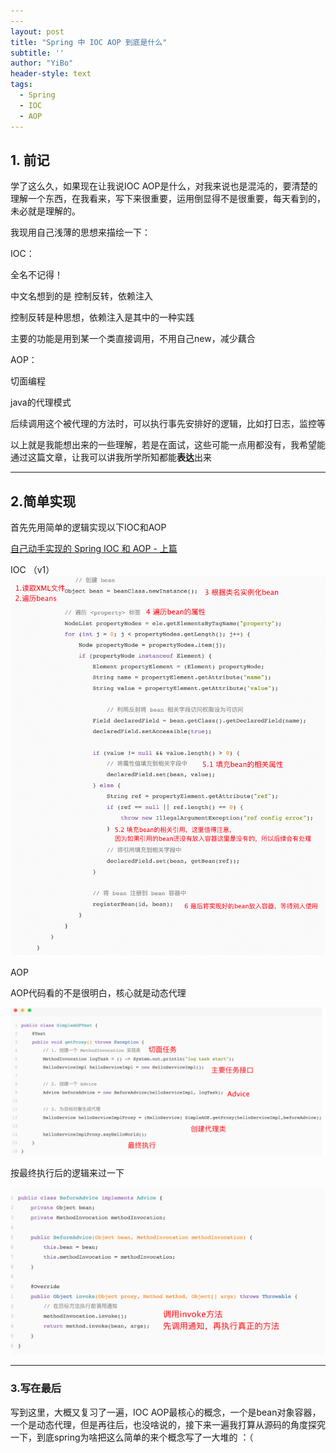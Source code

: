 ```yaml
---
---
layout: post
title: "Spring 中 IOC AOP 到底是什么"
subtitle: ''
author: "YiBo"
header-style: text
tags:
  - Spring
  - IOC
  - AOP
---
```


## 1. 前记

学了这么久，如果现在让我说IOC AOP是什么，对我来说也是混沌的，要清楚的理解一个东西，在我看来，写下来很重要，运用倒显得不是很重要，每天看到的，未必就是理解的。

我现用自己浅薄的思想来描绘一下：

IOC：

全名不记得！

中文名想到的是 控制反转，依赖注入

控制反转是种思想，依赖注入是其中的一种实践

主要的功能是用到某一个类直接调用，不用自己new，减少藕合



AOP：

切面编程

java的代理模式

后续调用这个被代理的方法时，可以执行事先安排好的逻辑，比如打日志，监控等



以上就是我能想出来的一些理解，若是在面试，这些可能一点用都没有，我希望能通过这篇文章，让我可以讲我所学所知都能**表达**出来



-------------

## 2.简单实现

首先先用简单的逻辑实现以下IOC和AOP

[自己动手实现的 Spring IOC 和 AOP - 上篇](/http://www.tianxiaobo.com/2018/01/18/%E8%87%AA%E5%B7%B1%E5%8A%A8%E6%89%8B%E5%AE%9E%E7%8E%B0%E7%9A%84-Spring-IOC-%E5%92%8C-AOP-%E4%B8%8A%E7%AF%87/)

IOC  （v1）
![image-20201010113811745](/img/in-post/2020-10/image-20201010113811745.png)


AOP

AOP代码看的不是很明白，核心就是动态代理

![image-20201010115944959](/img/in-post/2020-10/image-20201010115944959.png)

按最终执行后的逻辑来过一下

![image-20201010120253398](/img/in-post/2020-10/image-20201010120253398.png)



---------

### 3.写在最后

写到这里，大概又复习了一遍，IOC AOP最核心的概念，一个是bean对象容器，一个是动态代理，但是再往后，也没啥说的，接下来一遍我打算从源码的角度探究一下，到底spring为啥把这么简单的来个概念写了一大堆的 ：（

